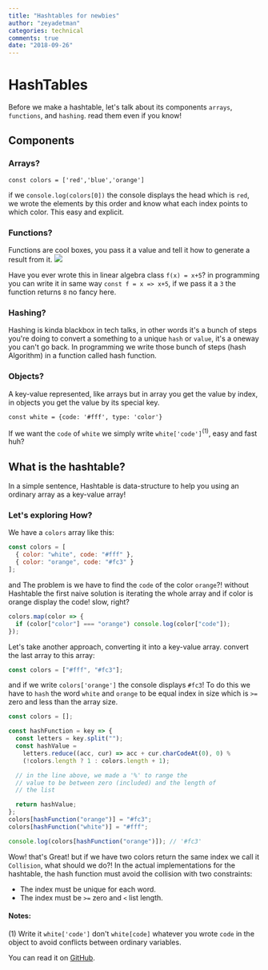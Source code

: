 ```yaml
---
title: "Hashtables for newbies"
author: "zeyadetman"
categories: technical
comments: true
date: "2018-09-26"
---
```


# HashTables

Before we make a hashtable, let's talk about its components `arrays`, `functions`, and `hashing`. read them even if you know!

## Components

### Arrays?

`const colors = ['red','blue','orange']`

if we `console.log(colors[0])` the console displays the head which is `red`, we wrote the elements by this order and know what each index points to which color. This easy and explicit.

### Functions?

Functions are cool boxes, you pass it a value and tell it how to generate a result from it. ![](https://upload.wikimedia.org/wikipedia/commons/thumb/3/3b/Function_machine2.svg/1200px-Function_machine2.svg.png)

Have you ever wrote this in linear algebra class `f(x) = x+5`? in programming you can write it in same way `const f = x => x+5`, if we pass it a `3` the function returns `8` no fancy here.

### Hashing?

Hashing is kinda blackbox in tech talks, in other words it's a bunch of steps you're doing to convert a something to a unique `hash` or `value`, it's a oneway you can't go back. In programming we write those bunch of steps (hash Algorithm) in a function called hash function.

### Objects?

A key-value represented, like arrays but in array you get the value by index, in objects you get the value by its special key.

`const white = {code: '#fff', type: 'color'}`

If we want the `code` of `white` we simply write `white['code']`<sup>(1)</sup>, easy and fast huh?

## What is the hashtable?

In a simple sentence, Hashtable is data-structure to help you using an ordinary array as a key-value array!

### Let's exploring How?

We have a `colors` array like this:

```javascript {numberLines: true}
const colors = [
  { color: "white", code: "#fff" },
  { color: "orange", code: "#fc3" }
];
```

and The problem is we have to find the `code` of the color `orange`?!
without Hashtable the first naive solution is iterating the whole array and if color is orange display the code! slow, right?

```javascript {numberLines: true}
colors.map(color => {
  if (color["color"] === "orange") console.log(color["code"]);
});
```

Let's take another approach, converting it into a key-value array.
convert the last array to this array:

```javascript {numberLines: true}
const colors = ["#fff", "#fc3"];
```

and if we write `colors['orange']` the console displays `#fc3`!
To do this we have to `hash` the word `white` and `orange` to be equal index in size which is `>=` zero and less than the array size.

```javascript {numberLines: true}
const colors = [];

const hashFunction = key => {
  const letters = key.split("");
  const hashValue =
    letters.reduce((acc, cur) => acc + cur.charCodeAt(0), 0) %
    (!colors.length ? 1 : colors.length + 1);

  // in the line above, we made a '%' to range the
  // value to be between zero (included) and the length of
  // the list

  return hashValue;
};
colors[hashFunction("orange")] = "#fc3";
colors[hashFunction("white")] = "#fff";

console.log(colors[hashFunction("orange")]); // '#fc3'
```

Wow! that's Great! but if we have two colors return the same index we call it `Collision`, what should we do?!
In the actual implementations for the hashtable, the hash function must avoid the collision with two constraints:

- The index must be unique for each word.
- The index must be `>=` zero and `<` list length.

#### Notes:

(1) Write it `white['code']` don't `white[code]` whatever you wrote `code` in the object to avoid conflicts between ordinary variables.

You can read it on [GitHub](https://gist.github.com/zeyadetman/2843e7d8798a58c3c5149487999c0288).

